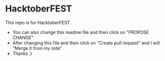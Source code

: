 # HacktoberFEST
This repo is for HacktoberFEST.
* You can also change this readme file and then click on "PROPOSE CHANGE" 
* After changing this file and then click on "Create pull request" and I will "Merge it from my side"
* Thanks :)
